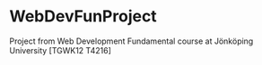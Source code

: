 # WebDevFunProject
Project from Web Development Fundamental course at Jönköping University [TGWK12 T4216]
